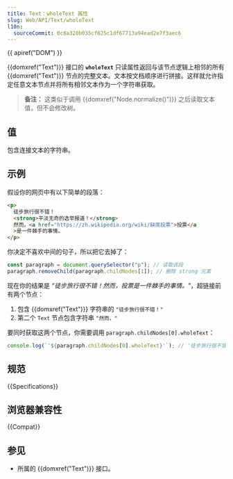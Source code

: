 ```yaml
---
title: Text：wholeText 属性
slug: Web/API/Text/wholeText
l10n:
  sourceCommit: 0c8a320b035cf625c1df67713a94ead2e7f3aec6
---
```


{{ apiref("DOM") }}

{{domxref("Text")}} 接口的 **`wholeText`** 只读属性返回与该节点逻辑上相邻的所有 {{domxref("Text")}} 节点的完整文本。文本按文档顺序进行拼接。这样就允许指定任意文本节点并将所有相邻文本作为一个字符串获取。

> **备注：** 这类似于调用 {{domxref("Node.normalize()")}} 之后读取文本值，但不会修改树。

## 值

包含连接文本的字符串。

## 示例

假设你的网页中有以下简单的段落：

```html
<p>
  徒步旅行很不错！
  <strong>平淡无奇的选举报道！</strong>
  然而，<a href="https://zh.wikipedia.org/wiki/缺席投票">投票</a
  >是一件棘手的事情。
</p>
```

你决定不喜欢中间的句子，所以把它去掉了：

```js
const paragraph = document.querySelector("p"); // 读取该段
paragraph.removeChild(paragraph.childNodes[1]); // 删除 strong 元素
```

现在你的结果是 _“徒步旅行很不错！然而，投票是一件棘手的事情。"_，超链接前有两个节点：

1. 包含 {{domxref("Text")}} 字符串的 `"徒步旅行很不错！"`
2. 第二个 `Text` 节点包含字符串 `"然而，"`

要同时获取这两个节点，你需要调用 `paragraph.childNodes[0].wholeText`：

```js
console.log(`'${paragraph.childNodes[0].wholeText}'`); // '徒步旅行很不错！然而， '
```

## 规范

{{Specifications}}

## 浏览器兼容性

{{Compat}}

## 参见

- 所属的 {{domxref("Text")}} 接口。
